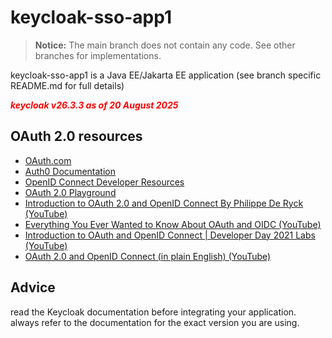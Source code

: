 # keycloak-sso-app1  

> **Notice:** The main branch does not contain any code. See other branches for implementations.

keycloak-sso-app1 is a Java EE/Jakarta EE application (see branch specific README.md for full details)  

<span style="color:red">**_keycloak v26.3.3 as of 20 August 2025_**</span>

## OAuth 2.0 resources

- [OAuth.com](https://www.oauth.com/)
- [Auth0 Documentation](https://auth0.com/docs)
- [OpenID Connect Developer Resources](https://openid.net/developers/how-connect-works/)
- [OAuth 2.0 Playground](https://www.oauth.com/playground/)
- [Introduction to OAuth 2.0 and OpenID Connect By Philippe De Ryck (YouTube)](https://youtu.be/ZuQoN2x8T6k)
- [Everything You Ever Wanted to Know About OAuth and OIDC (YouTube)](https://youtu.be/8aCyojTIW6U)
- [Introduction to OAuth and OpenID Connect | Developer Day 2021 Labs (YouTube)](https://youtu.be/Udrrz00PD3k)
- [OAuth 2.0 and OpenID Connect (in plain English) (YouTube)](https://youtu.be/996OiexHze0)  

## Advice

read the Keycloak documentation before integrating your application. always refer to the documentation for the exact version you are using.
